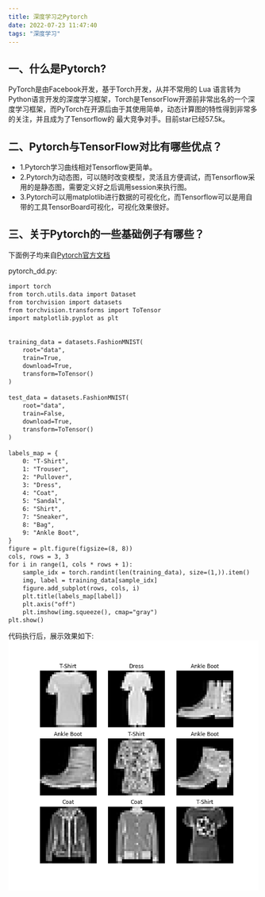 ```yaml
---
title: 深度学习之Pytorch
date: 2022-07-23 11:47:40
tags: "深度学习"
---
```


## 一、什么是Pytorch?
PyTorch是由Facebook开发，基于Torch开发，从并不常用的 Lua 语言转为Python语言开发的深度学习框架，Torch是TensorFlow开源前非常出名的一个深度学习框架，而PyTorch在开源后由于其使用简单，动态计算图的特性得到非常多的关注，并且成为了Tensorflow的 最大竞争对手。目前star已经57.5k。
<!--more-->

## 二、Pytorch与TensorFlow对比有哪些优点？
- 1.Pytorch学习曲线相对Tensorflow更简单。
- 2.Pytorch为动态图，可以随时改变模型，灵活且方便调试，而Tensorflow采用的是静态图，需要定义好之后调用session来执行图。
- 3.Pytorch可以用matplotlib进行数据的可视化化，而Tensorflow可以是用自带的工具TensorBoard可视化，可视化效果很好。

## 三、关于Pytorch的一些基础例子有哪些？
下面例子均来自[Pytorch官方文档](https://pytorch.org/)

pytorch_dd.py:
```
import torch
from torch.utils.data import Dataset
from torchvision import datasets
from torchvision.transforms import ToTensor
import matplotlib.pyplot as plt


training_data = datasets.FashionMNIST(
    root="data",
    train=True,
    download=True,
    transform=ToTensor()
)

test_data = datasets.FashionMNIST(
    root="data",
    train=False,
    download=True,
    transform=ToTensor()
)

labels_map = {
    0: "T-Shirt",
    1: "Trouser",
    2: "Pullover",
    3: "Dress",
    4: "Coat",
    5: "Sandal",
    6: "Shirt",
    7: "Sneaker",
    8: "Bag",
    9: "Ankle Boot",
}
figure = plt.figure(figsize=(8, 8))
cols, rows = 3, 3
for i in range(1, cols * rows + 1):
    sample_idx = torch.randint(len(training_data), size=(1,)).item()
    img, label = training_data[sample_idx]
    figure.add_subplot(rows, cols, i)
    plt.title(labels_map[label])
    plt.axis("off")
    plt.imshow(img.squeeze(), cmap="gray")
plt.show()

```

代码执行后，展示效果如下:
![图一](深度学习之Pytorch/01.png)
